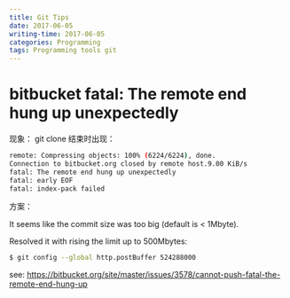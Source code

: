 ```yaml
---
title: Git Tips
date: 2017-06-05
writing-time: 2017-06-05
categories: Programming
tags: Programming tools git
---
```


# bitbucket fatal: The remote end hung up unexpectedly

现象： git clone 结束时出现：

```bash
remote: Compressing objects: 100% (6224/6224), done.
Connection to bitbucket.org closed by remote host.9.00 KiB/s    
fatal: The remote end hung up unexpectedly
fatal: early EOF
fatal: index-pack failed
```

方案：

It seems like the commit size was too big (default is &lt; 1Mbyte).

Resolved it with rising the limit up to 500Mbytes:

```bash
$ git config --global http.postBuffer 524288000
```

see: https://bitbucket.org/site/master/issues/3578/cannot-push-fatal-the-remote-end-hung-up


